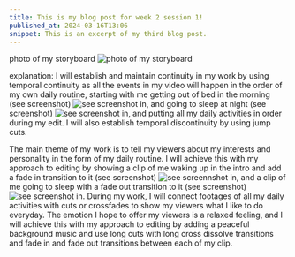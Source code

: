 ```yaml
---
title: This is my blog post for week 2 session 1!
published_at: 2024-03-16T13:06
snippet: This is an excerpt of my third blog post.
---
```

photo of my storyboard
![photo of my storyboard](/w01s1/storyboard_final.png)

explanation: 
I will establish and maintain continuity in my work by using temporal continuity as all the events in my video will happen in the order of my own daily routine, starting with me getting out of bed in the morning (see screenshot) ![see screenshot in](/w01s1/gettingoutofbed.png), and going to sleep at night (see screenshot) ![see screenshot in](/w01s1/goingtosleep.png), and putting all my daily activities in order during my edit. I will also establish temporal discontinuity by using jump cuts.

The main theme of my work is to tell my viewers about my interests and personality in the form of my daily routine. I will achieve this with my approach to editing by showing a clip of me waking up in the intro and add a fade in transition to it (see screenshot) ![see screennshot in](/w01s1/fadein.png), and a clip of me going to sleep with a fade out transition to it (see screenshot) ![see screenshot in](/w01s1/fadeout.png). During my work, I will connect footages of all my daily activities with cuts or crossfades to show my viewers what I like to do everyday. The emotion I hope to offer my viewers is a relaxed feeling, and I will achieve this with my approach to editing by adding a peaceful background music and use long cuts with long cross dissolve transitions and fade in and fade out transitions between each of my clip.

